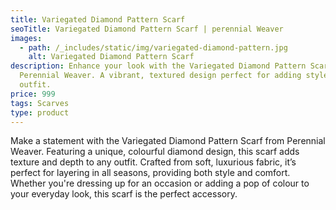 ```yaml
---
title: Variegated Diamond Pattern Scarf
seoTitle: Variegated Diamond Pattern Scarf | perennial Weaver
images:
  - path: /_includes/static/img/variegated-diamond-pattern.jpg
    alt: Variegated Diamond Pattern Scarf
description: Enhance your look with the Variegated Diamond Pattern Scarf from
  Perennial Weaver. A vibrant, textured design perfect for adding style to any
  outfit.
price: 999
tags: Scarves
type: product
---
```

Make a statement with the Variegated Diamond Pattern Scarf from Perennial Weaver. Featuring a unique, colourful diamond design, this scarf adds texture and depth to any outfit. Crafted from soft, luxurious fabric, it’s perfect for layering in all seasons, providing both style and comfort. Whether you're dressing up for an occasion or adding a pop of colour to your everyday look, this scarf is the perfect accessory.
